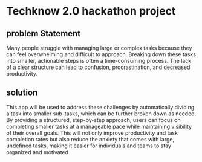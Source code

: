 #  Techknow 2.0 hackathon project

## problem Statement

  Many people struggle with managing large or complex tasks because they can feel overwhelming and difficult to approach. Breaking down these tasks into smaller, actionable steps is often a time-consuming process. The lack of a clear structure can lead to confusion, procrastination, and decreased productivity.
  
## solution

  This app will be used to address these challenges by automatically dividing a task into smaller sub-tasks, which can be further broken down as needed. By providing a structured, step-by-step approach, users can focus on completing smaller tasks at a manageable pace while maintaining visibility of their overall goals. This will not only improve productivity and task completion rates but also reduce the anxiety that comes with large, undefined tasks, making it easier for individuals and teams to stay organized and motivated
